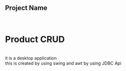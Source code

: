 <h2>Project Name</h2><br><h1>Product CRUD</h1><br>it is a desktop application<br> this is created by using swing and awt by using JDBC Api
